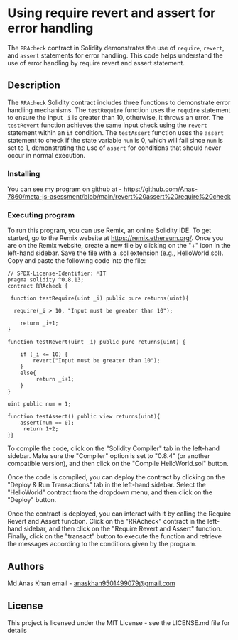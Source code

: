 # Using require revert and assert for error handling 

The `RRAcheck` contract in Solidity demonstrates the use of `require`, `revert`, and `assert` statements for error handling. This code helps understand the use of error handling by require revert and assert statement.

## Description
The `RRAcheck` Solidity contract includes three functions to demonstrate error handling mechanisms. The `testRequire` function uses the `require` statement to ensure the input `_i` is greater than 10, otherwise, it throws an error. The `testRevert` function achieves the same input check using the `revert` statement within an `if` condition. The `testAssert` function uses the `assert` statement to check if the state variable `num` is 0, which will fail since `num` is set to 1, demonstrating the use of `assert` for conditions that should never occur in normal execution.

### Installing
You can see my program on github at - https://github.com/Anas-7860/meta-js-asessment/blob/main/revert%20assert%20require%20check


### Executing program

To run this program, you can use Remix, an online Solidity IDE. To get started, go to the Remix website at https://remix.ethereum.org/.
Once you are on the Remix website, create a new file by clicking on the "+" icon in the left-hand sidebar. Save the file with a .sol extension (e.g., HelloWorld.sol). Copy and paste the following code into the file:

    // SPDX-License-Identifier: MIT
    pragma solidity ^0.8.13;
    contract RRAcheck {
    
     function testRequire(uint _i) public pure returns(uint){

      require(_i > 10, "Input must be greater than 10");

        return _i+1;
    }

    function testRevert(uint _i) public pure returns(uint) {
      
        if (_i <= 10) {
            revert("Input must be greater than 10");
        }
        else{
             return _i+1;
        }
    }

    uint public num = 1;

    function testAssert() public view returns(uint){
        assert(num == 0);
         return 1+2;
    }}


To compile the code, click on the "Solidity Compiler" tab in the left-hand sidebar. Make sure the "Compiler" option is set to "0.8.4" (or another compatible version), and then click on the "Compile HelloWorld.sol" button.

Once the code is compiled, you can deploy the contract by clicking on the "Deploy & Run Transactions" tab in the left-hand sidebar. Select the "HelloWorld" contract from the dropdown menu, and then click on the "Deploy" button.

Once the contract is deployed, you can interact with it by calling the Require Revert and Assert function. Click on the "RRAcheck" contract in the left-hand sidebar, and then click on the "Require Revert and Assert" function. Finally, click on the "transact" button to execute the function and retrieve the  messages acoording to the conditions given by the program.


## Authors

Md Anas Khan
email - anaskhan9501499079@gmail.com


## License

This project is licensed under the MIT License - see the LICENSE.md file for details
